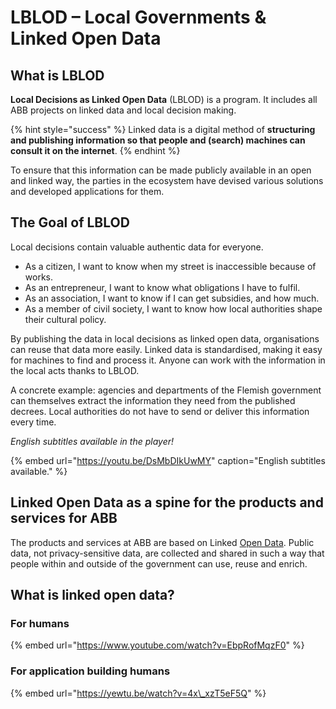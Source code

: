 # LBLOD – Local Governments & Linked Open Data

## **What is LBLOD**

**Local Decisions as Linked Open Data** \(LBLOD\) is a program. It includes all ABB projects on linked data and local decision making.

{% hint style="success" %}
Linked data is a digital method of **structuring and publishing information so that people and \(search\) machines can consult it on the internet**.
{% endhint %}

To ensure that this information can be made publicly available in an open and linked way, the parties in the ecosystem have devised various solutions and developed applications for them.

## **The Goal of LBLOD** 

Local decisions contain valuable authentic data for everyone.

* As a citizen, I want to know when my street is inaccessible because of works.
* As an entrepreneur, I want to know what obligations I have to fulfil.
* As an association, I want to know if I can get subsidies, and how much.
* As a member of civil society, I want to know how local authorities shape their cultural policy.

By publishing the data in local decisions as linked open data, organisations can reuse that data more easily. Linked data is standardised, making it easy for machines to find and process it. Anyone can work with the information in the local acts thanks to LBLOD.

A concrete example: agencies and departments of the Flemish government can themselves extract the information they need from the published decrees. Local authorities do not have to send or deliver this information every time.

_English subtitles available in the player!_

{% embed url="https://youtu.be/DsMbDIkUwMY" caption="English subtitles available." %}

## Linked Open Data as a spine for the products and services for ABB

The products and services at ABB are based on Linked [Open Data](https://5stardata.info/en/). Public data, not privacy-sensitive data, are collected and shared in such a way that people within and outside of the government can use, reuse and enrich.

## What is linked open data?

### For humans

{% embed url="https://www.youtube.com/watch?v=EbpRofMqzF0" %}

### For application building humans

{% embed url="https://yewtu.be/watch?v=4x\_xzT5eF5Q" %}

